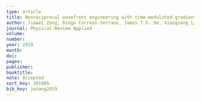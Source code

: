 ```yaml
---
type: article
title: Nonreciprocal wavefront engineering with time-modulated gradient metasurfaces
author: Jiawei Zang, Diego Correas-Serrano, James T.S. Do, Xiaoguang Liu, Alejandro Alvarez-Melcon, and J. Sebastian Gomez-Diaz
journal: Physical Review Applied
volume:
number:
year: 2019
month:
doi:
pages:
publisher:
booktitle:
note: Accepted
sort_key: 201905
bib_key: jwzang2019
---
```


